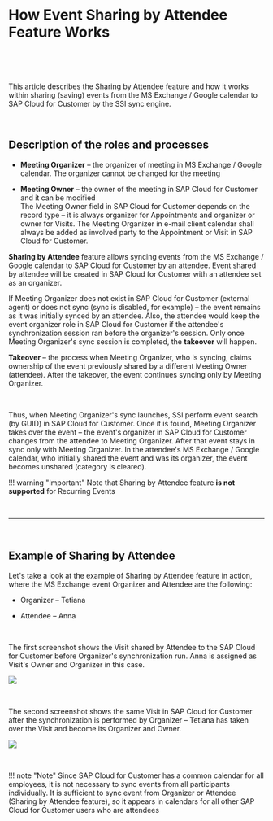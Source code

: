 # How Event Sharing by Attendee Feature Works

&nbsp;

&nbsp;

This article describes the Sharing by Attendee feature and how it works within sharing (saving) events from the MS Exchange / Google calendar to SAP Cloud for Customer by the SSI sync engine.

&nbsp;

## Description of the roles and processes

* **Meeting Organizer** – the organizer of meeting in MS Exchange / Google calendar. The organizer cannot be changed for the meeting

* **Meeting Owner** – the owner of the meeting in SAP Cloud for Customer and it can be modified  
The Meeting Owner field in SAP Cloud for Customer depends on the record type – it is always organizer for Appointments and organizer or owner for Visits. The Meeting Organizer in e-mail client calendar shall always be added as involved party to the Appointment or Visit in SAP Cloud for Customer.

**Sharing by Attendee** feature allows syncing events from the MS Exchange / Google calendar to SAP Cloud for Customer by an attendee. Event shared by attendee will be created in SAP Cloud for Customer with an attendee set as an organizer.

If Meeting Organizer does not exist in SAP Cloud for Customer (external agent) or does not sync (sync is disabled, for example) – the event remains as it was initially synced by an attendee. Also, the attendee would keep the event organizer role in SAP Cloud for Customer if the attendee's synchronization session ran before the organizer's session. Only once Meeting Organizer's sync session is completed, the **takeover** will happen.

**Takeover** – the process when Meeting Organizer, who is syncing, claims ownership of the event previously shared by a different Meeting Owner (attendee). After the takeover, the event continues syncing only by Meeting Organizer.

&nbsp;

Thus, when Meeting Organizer's sync launches, SSI perform event search (by GUID) in SAP Cloud for Customer. Once it is found, Meeting Organizer takes over the event – the event's organizer in SAP Cloud for Customer changes from the attendee to Meeting Organizer. After that event stays in sync only with Meeting Organizer. In the attendee's MS Exchange / Google calendar, who initially shared the event and was its organizer, the event becomes unshared (category is cleared).

!!! warning "Important"
    Note that Sharing by Attendee feature **is not supported** for Recurring Events

&nbsp;

***

&nbsp;

## Example of Sharing by Attendee

Let's take a look at the example of Sharing by Attendee feature in action, where the MS Exchange event Organizer and Attendee are the following:

* Organizer – Tetiana

* Attendee – Anna

&nbsp;

The first screenshot shows the Visit shared by Attendee to the SAP Cloud for Customer before Organizer's synchronization run. Anna is assigned as Visit's Owner and Organizer in this case.

<p>
    <img src="..\..\assets\images\sharing-by-attendee\attendee.png">
</p>

&nbsp;

The second screenshot shows the same Visit in SAP Cloud for Customer after the synchronization is performed by Organizer – Tetiana has taken over the Visit and become its Organizer and Owner.

<p>
    <img src="..\..\assets\images\sharing-by-attendee\organizer.png">
</p>

&nbsp;

!!! note "Note"
    Since SAP Cloud for Customer has a common calendar for all employees, it is not necessary to sync events from all participants individually. It is sufficient to sync event from Organizer or Attendee (Sharing by Attendee feature), so it appears in calendars for all other SAP Cloud for Customer users who are attendees
    
&nbsp;

&nbsp;